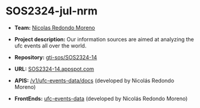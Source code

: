 # SOS2324-jul-nrm
- **Team:** [Nicolas Redondo Moreno](https://github.com/NicoRedondoo)

- **Project description:** Our information sources are aimed at analyzing the ufc events all over the world.

- **Repository:** [gti-sos/SOS2324-14](https://github.com/gti-sos/SOS2324-14)

- **URL:** [SOS2324-14.appspot.com](https://sos2324-14.appspot.com/)

- **APIS:** [/v1/ufc-events-data/docs](http://sos2324-14.appspot.com/api/v2/ufc-events-data/docs) (developed by Nicolás Redondo Moreno)

- **FrontEnds:** [ufc-events-data](https://sos2324-14.appspot.com/ufc-events-data) (developed by Nicolás Redondo Moreno)
